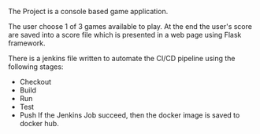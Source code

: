 The Project is a console based game application.

The user choose 1 of 3 games available to play.
At the end the user's score are saved into a score file which is presented in a web page using Flask framework.

There is a jenkins file written to automate the CI/CD pipeline using the following stages:
 - Checkout
 - Build
 - Run
 - Test
 - Push
If the Jenkins Job succeed, then the docker image is saved to docker hub.
